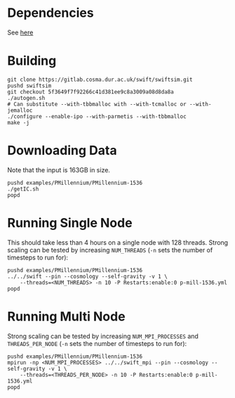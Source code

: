 
# Dependencies
See [here](../deps.markdown)


# Building


    git clone https://gitlab.cosma.dur.ac.uk/swift/swiftsim.git
    pushd swiftsim
    git checkout 5f3649f7f92266c41d381ee9c8a3009a08d8da8a
    ./autogen.sh
    # Can substitute --with-tbbmalloc with --with-tcmalloc or --with-jemalloc
    ./configure --enable-ipo --with-parmetis --with-tbbmalloc
    make -j

# Downloading Data
Note that the input is 163GB in size.


    pushd examples/PMillennium/PMillennium-1536
    ./getIC.sh
    popd


# Running Single Node
This should take less than 4 hours on a single node with 128 threads.
Strong scaling can be tested by increasing `NUM_THREADS` (`-n` sets the number of timesteps to run for):


    pushd examples/PMillennium/PMillennium-1536
    ../../swift --pin --cosmology --self-gravity -v 1 \
        --threads=<NUM_THREADS> -n 10 -P Restarts:enable:0 p-mill-1536.yml
    popd


# Running Multi Node
Strong scaling can be tested by increasing `NUM_MPI_PROCESSES` and `THREADS_PER_NODE` (`-n` sets the number of timesteps to run for):


    pushd examples/PMillennium/PMillennium-1536
    mpirun -np <NUM_MPI_PROCESSES> ../../swift_mpi --pin --cosmology --self-gravity -v 1 \
        --threads=<THREADS_PER_NODE> -n 10 -P Restarts:enable:0 p-mill-1536.yml
    popd

